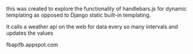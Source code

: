 this was created to explore the functionality of handlebars.js
for dynamic templating as opposed to Django static built-in templating.

It calls a weather api on the web for data every so many intervals and updates the values

fbapifb.appspot.com
